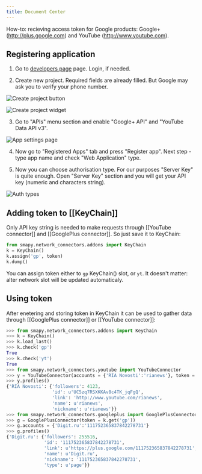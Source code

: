 ```yaml
---
title: Document Center
---
```


How-to: recieving access token for Google products: Google+ (http://plus.google.com) and YouTube (http://www.youtube.com).

## Registering application

1. Go to [developers page](https://cloud.google.com/console) page. Login, if needed.

2. Create new project. Required fields are already filled. But Google may ask you to verify your phone number.

 ![Create project button](https://dl.dropboxusercontent.com/u/81437006/smapy/token_go_1.PNG)

 ![Create project widget](https://dl.dropboxusercontent.com/u/81437006/smapy/token_go_2.PNG)

3. Go to "APIs" menu section and enable "Google+ API" and "YouTube Data API v3".

 ![App settings page](https://dl.dropboxusercontent.com/u/81437006/smapy/token_go_3.PNG)

4. Now go to "Registered Apps" tab and press "Register app". Next step - type app name and check "Web Application" type.

5. Now you can choose authorisation type. For our purposes "Server Key" is quite enough. Open "Server Key" section and you will get your API key (numeric and characters string).

 ![Auth types](https://dl.dropboxusercontent.com/u/81437006/smapy/token_go_4.PNG)

## Adding token to [[KeyChain]]

Only API key string is needed to make requests through [[YouTube connector]] and [[GooglePlus connector]]. So just save it to KeyChain:

```python
from smapy.network_connectors.addons import KeyChain
k = KeyChain()
k.assign('gp', token)
k.dump()
```

You can assign token either to `gp` KeyChain() slot, or `yt`. It doesn't matter: alter network slot will be updated automaticaly.

## Using token

After enetering and storing token in KeyChain it can be used to gather data through [[GooglePlus connector]] or [[YouTube connector]]:

```python
>>> from smapy.network_connectors.addons import KeyChain
>>> k = KeyChain()
>>> k.load_last()
>>> k.check('gp')
True
>>> k.check('yt')
True
>>> from smapy.network_connectors.youtube import YouTubeConnector
>>> y = YouTubeConnector(accounts = {'RIA Novosti':'rianews'}, token = k.get('yt'))
>>> y.profiles()
{'RIA Novosti': {'followers': 4123,
                 'id': u'UC5zq7RSXKKAv8c4TK_jqFgQ',
                 'link': 'http://www.youtube.com/rianews',
                 'name': u'rianews',
                 'nickname': u'rianews'}}
>>> from smapy.network_connectors.googleplus import GooglePlusConnector
>>> g = GooglePlusConnector(token = k.get('gp'))
>>> g.accounts = {'Digit.ru':'111752365837842278731'}
>>> g.profiles()
{'Digit.ru': {'followers': 255516,
              'id': '111752365837842278731',
              'link': u'https://plus.google.com/111752365837842278731',
              'name': u'Digit.ru',
              'nickname': '111752365837842278731',
              'type': u'page'}}
```